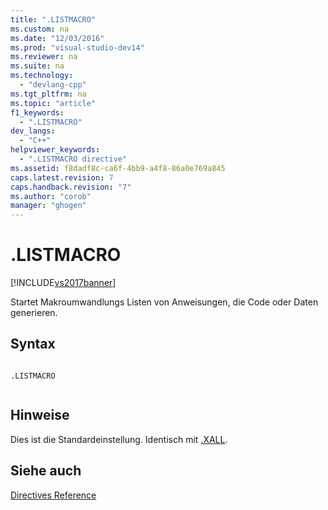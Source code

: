 ```yaml
---
title: ".LISTMACRO"
ms.custom: na
ms.date: "12/03/2016"
ms.prod: "visual-studio-dev14"
ms.reviewer: na
ms.suite: na
ms.technology: 
  - "devlang-cpp"
ms.tgt_pltfrm: na
ms.topic: "article"
f1_keywords: 
  - ".LISTMACRO"
dev_langs: 
  - "C++"
helpviewer_keywords: 
  - ".LISTMACRO directive"
ms.assetid: f8dadf8c-ca6f-4bb9-a4f8-86a0e769a845
caps.latest.revision: 7
caps.handback.revision: "7"
ms.author: "corob"
manager: "ghogen"
---
```

# .LISTMACRO
[!INCLUDE[vs2017banner](../../assembler/inline/includes/vs2017banner.md)]

Startet Makroumwandlungs Listen von Anweisungen, die Code oder Daten generieren.  
  
## Syntax  
  
```  
  
.LISTMACRO  
  
```  
  
## Hinweise  
 Dies ist die Standardeinstellung.  Identisch mit [.XALL](../../assembler/masm/dot-xall.md).  
  
## Siehe auch  
 [Directives Reference](../../assembler/masm/directives-reference.md)